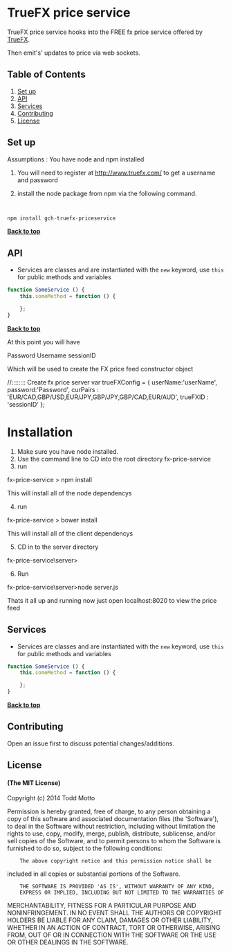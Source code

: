 # TrueFX price service


TrueFX price service hooks into the FREE fx price service offered by [TrueFX](//truefx.com).

Then emit's' updates to price via web sockets.


## Table of Contents

1. [Set up](#set-up)
1. [API](#api)
1. [Services](#services)
1. [Contributing](#contributing)
1. [License](#license)





## Set up

Assumptions : You have node and npm installed

1. You will need to register at http://www.truefx.com/ to get a username and password

2. install the node package from npm via the following command.

```javascript


npm install gch-truefx-priceservice

```

**[Back to top](#table-of-contents)**




## API

- Services are classes and are instantiated with the `new` keyword, use `this` for public methods and variables

```javascript
function SomeService () {
    this.someMethod = function () {

    };
}
```

**[Back to top](#table-of-contents)**




At this point you will have 

Password
Username
sessionID

Which will be used to create the FX price feed constructor object

//:::::::: Create fx price server
var trueFXConfig = {
    userName:'userName',
    password:'Password',
    curPairs : 'EUR/CAD,GBP/USD,EUR/JPY,GBP/JPY,GBP/CAD,EUR/AUD',
    trueFXID : 'sessionID'
};

Installation
================

1. Make sure you have node installed.
2. Use the command line to CD into the root directory fx-price-service 
3. run 
 
fx-price-service > npm install

This will install all of the node dependencys

4. run

fx-price-service > bower install

This will install all of the client dependencys

5. CD in to the server  directory

fx-price-service\server>

6. Run

fx-price-service\server>node server.js

Thats it all up and running now just open localhost:8020 to view the price feed




## Services

- Services are classes and are instantiated with the `new` keyword, use `this` for public methods and variables

```javascript
function SomeService () {
    this.someMethod = function () {

    };
}
```

**[Back to top](#table-of-contents)**

## Contributing

Open an issue first to discuss potential changes/additions.

## License

#### (The MIT License)

Copyright (c) 2014 Todd Motto

Permission is hereby granted, free of charge, to any person obtaining
a copy of this software and associated documentation files (the
'Software'), to deal in the Software without restriction, including
without limitation the rights to use, copy, modify, merge, publish,
        distribute, sublicense, and/or sell copies of the Software, and to
permit persons to whom the Software is furnished to do so, subject to
the following conditions:

        The above copyright notice and this permission notice shall be
included in all copies or substantial portions of the Software.

        THE SOFTWARE IS PROVIDED 'AS IS', WITHOUT WARRANTY OF ANY KIND,
        EXPRESS OR IMPLIED, INCLUDING BUT NOT LIMITED TO THE WARRANTIES OF
MERCHANTABILITY, FITNESS FOR A PARTICULAR PURPOSE AND NONINFRINGEMENT.
        IN NO EVENT SHALL THE AUTHORS OR COPYRIGHT HOLDERS BE LIABLE FOR ANY
CLAIM, DAMAGES OR OTHER LIABILITY, WHETHER IN AN ACTION OF CONTRACT,
        TORT OR OTHERWISE, ARISING FROM, OUT OF OR IN CONNECTION WITH THE
SOFTWARE OR THE USE OR OTHER DEALINGS IN THE SOFTWARE.











